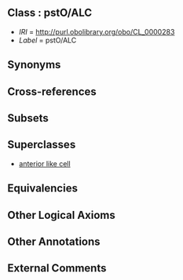 
## Class : pstO/ALC

 * *IRI* = http://purl.obolibrary.org/obo/CL_0000283
 * *Label* = pstO/ALC

## Synonyms


## Cross-references


## Subsets


## Superclasses

 * [anterior like cell](../../CL/65/CL_0000265.md)

## Equivalencies


## Other Logical Axioms


## Other Annotations


## External Comments

